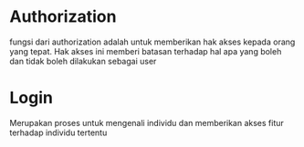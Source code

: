 # Authorization
fungsi dari authorization adalah untuk memberikan hak akses kepada orang yang tepat. Hak akses ini memberi batasan terhadap hal apa yang boleh dan tidak boleh dilakukan sebagai user

# Login
Merupakan proses untuk mengenali individu dan memberikan akses fitur terhadap individu tertentu